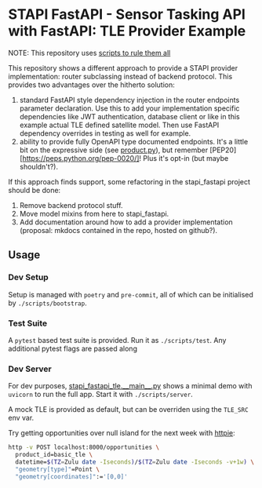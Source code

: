 # STAPI FastAPI - Sensor Tasking API with FastAPI: TLE Provider Example

NOTE: This repository uses [scripts to rule them all](https://github.com/github/scripts-to-rule-them-all)

This repository shows a different approach to provide a STAPI provider
implementation: router subclassing instead of backend protocol. This provides
two advantages over the hitherto solution:

1. standard FastAPI style dependency injection in the router endpoints parameter
   declaration. Use this to add your implementation specific dependencies like
   JWT authentication, database client or like in this example actual TLE
   defined satellite model. Then use FastAPI dependency overrides in testing as
   well for example.
2. ability to provide fully OpenAPI type documented endpoints. It's a little bit
   on the expressive side (see
   [product.py](./stapi_fastapi_tle/service/product.py)), but remember
   [PEP20][https://peps.python.org/pep-0020/]! Plus it's opt-in (but maybe
   shouldn't?).

If this approach finds support, some refactoring in the stapi_fastapi project
should be done:

1. Remove backend protocol stuff.
2. Move model mixins from here to stapi_fastapi.
3. Add documentation around how to add a provider implementation (proposal:
   mkdocs contained in the repo, hosted on github?).

## Usage

### Dev Setup

Setup is managed with `poetry` and `pre-commit`, all of which can be initialised
by `./scripts/bootstrap`.

### Test Suite

A `pytest` based test suite is provided. Run it as `./scripts/test`. Any
additional pytest flags are passed along

### Dev Server

For dev purposes,
[stapi_fastapi_tle.\_\_main\_\_.py](./stapi_fastapi_tle/__mains__.py) shows a
minimal demo with `uvicorn` to run the full app. Start it with
`./scripts/server`.

A mock TLE is provided as default, but can be overriden using the `TLE_SRC` env
var.

Try getting opportunities over null island for the next week with
[httpie][httpie]:

```bash
http -v POST localhost:8000/opportunities \
  product_id=basic_tle \
  datetime=$(TZ=Zulu date -Iseconds)/$(TZ=Zulu date -Iseconds -v+1w) \
  "geometry[type]"=Point \
  "geometry[coordinates]":='[0,0]'
```

[httpie]: https://httpie.io
